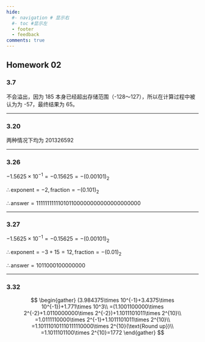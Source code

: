 ```yaml
---
hide:
  #- navigation # 显示右
  #- toc #显示左
  - footer
  - feedback
comments: true
---  
```

## Homework 02

### 3.7

不会溢出，因为 185 本身已经超出存储范围（-128～127），所以在计算过程中被认为为 -57，最终结果为 65。
***
### 3.20

两种情况下均为 201326592
***
### 3.26

$-1.5625\times 10^{-1}=-0.15625=-(0.00101)_2$

$\therefore \text{exponent}=-2,\text{fraction}=-(0.101)_2$

$\therefore \text{answer}=111111111110101100000000000000000000$
***
### 3.27

$-1.5625\times 10^{-1}=-0.15625=-(0.00101)_2$

$\therefore \text{exponent}=-3+15=12,\text{fraction}=-(0.01)_2$

$\therefore \text{answer}=1011000100000000$
***
### 3.32

$$
\begin{gather}
(3.984375\times 10^{-1}+3.4375\times 10^{-1})+1.771\times 10^3\\
=(1.1001100000\times 2^{-2}+1.0110000000\times 2^{-2})+1.1011101011\times 2^{10}\\
=1.0111110000\times 2^{-1}+1.1011101011\times 2^{10}\\
=1.101110101110111110000\times 2^{10}(\text{Round up})\\
=1.1011101100\times 2^{10}=1772
\end{gather}
$$
